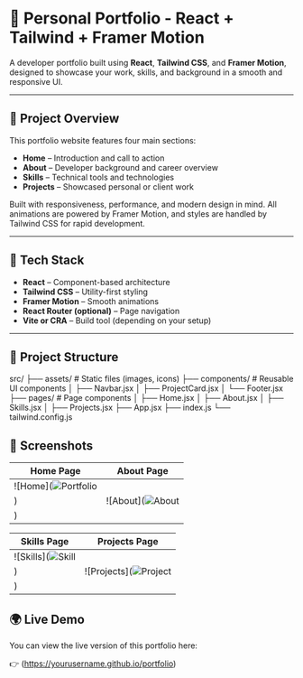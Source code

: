# 💼 Personal Portfolio - React + Tailwind + Framer Motion

A developer portfolio built using **React**, **Tailwind CSS**, and **Framer Motion**, designed to showcase your work, skills, and background in a smooth and responsive UI.

---

## 📌 Project Overview

This portfolio website features four main sections:

- **Home** – Introduction and call to action
- **About** – Developer background and career overview
- **Skills** – Technical tools and technologies
- **Projects** – Showcased personal or client work

Built with responsiveness, performance, and modern design in mind. All animations are powered by Framer Motion, and styles are handled by Tailwind CSS for rapid development.

---

## 🔧 Tech Stack

- **React** – Component-based architecture
- **Tailwind CSS** – Utility-first styling
- **Framer Motion** – Smooth animations
- **React Router (optional)** – Page navigation
- **Vite or CRA** – Build tool (depending on your setup)

---

## 📁 Project Structure

src/
├── assets/ # Static files (images, icons)
├── components/ # Reusable UI components
│ ├── Navbar.jsx
│ ├── ProjectCard.jsx
│ └── Footer.jsx
├── pages/ # Page components
│ ├── Home.jsx
│ ├── About.jsx
│ ├── Skills.jsx
│ ├── Projects.jsx
├── App.jsx
├── index.js
└── tailwind.config.js
## 📸 Screenshots

| Home Page                     | About Page                    |
|------------------------------|-------------------------------|
| ![Home](![Portfolio](https://github.com/user-attachments/assets/a70b44a7-64f1-4700-9a3d-bb2f0a637e8e)
) | ![About](![About](https://github.com/user-attachments/assets/9c5ef4f8-0236-4767-aab3-70a283373ed1)
) |

| Skills Page                  | Projects Page                 |
|-----------------------------|-------------------------------|
| ![Skills](![Skill](https://github.com/user-attachments/assets/01c78bfb-4c1b-4d4e-9cde-e74b7431207c)
) | ![Projects](![Project](https://github.com/user-attachments/assets/cde615ad-fc9b-4c66-978c-b6ab46c50b35)
) |

## 🌍 Live Demo

You can view the live version of this portfolio here:

👉 (https://yourusername.github.io/portfolio)


